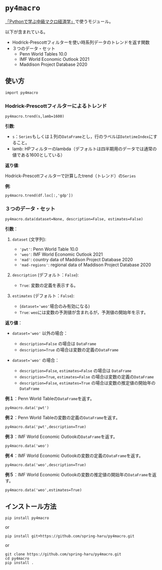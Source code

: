 # `py4macro`

[「Pythonで学ぶ中級マクロ経済学」](https://py4macro.github.io)で使うモジュール。

以下が含まれている。
* Hodrick-Prescottフィルターを使い時系列データのトレンドを返す関数
* ３つのデータ・セット
    * Penn World Tables 10.0
    * IMF World Economic Outlook 2021
    * Maddison Project Database 2020

## 使い方
```
import py4macro
```

### Hodrick-Prescottフィルターによるトレンド

```
py4macro.trend(s,lamb=1600)
```
**引数**:

* `s`：`Series`もしくは１列の`DataFrame`とし，行のラベルは`DatetimeIndex`にすること。
* lamb: HPフィルターのlambda（デフォルトは四半期用のデータでは通常の値である1600としている）

**返り値**:

Hodrick-Prescottフィルターで計算したtrend（トレンド）の`Series`


**例**:

`py4macro.trend(df.loc[:,'gdp'])`

### ３つのデータ・セット

```
py4macro.data(dataset=None, description=False, estimates=False)
```

**引数**：

1. `dataset` (文字列):
    * `'pwt'`:   Penn World Table 10.0
    * `'weo'`:   IMF World Economic Outlook 2021
    * `'mad'`:   country data of Maddison Project Database 2020
    * `'mad-regions'`:   regional data of Maddison Project Database 2020

1. `description` (デフォルト：`False`):
    * `True`: 変数の定義を表示する。

1. `estimates` (デフォルト：`False`):
    * (`dataset='weo'`場合のみ有効になる)
    * `True`: `weo`には変数の予測値が含まれるが，予測値の開始年を示す。


**返り値**：

* `dataset='weo'` 以外の場合：
    * `description=False` の場合は `DataFrame`
    * `description=True` の場合は変数の定義の`DataFrame`

* `dataset='weo'` の場合：
    * `description=False`, `estimates=False` の場合は `DataFrame`
    * `description=True`, `estimates=False` の場合は変数の定義の`DataFrame`
    * `description=False`, `estimates=True` の場合は変数の推定値の開始年の`DataFrame`


**例１**：Penn World Tableの`DataFrame`を返す。

`py4macro.data('pwt')`


**例２**：Penn World Tableの変数の定義の`DataFrame`を返す。

`py4macro.data('pwt',description=True)`


**例３**：IMF World Economic Outlookの`DataFrame`を返す。

`py4macro.data('weo')`

**例４**：IMF World Economic Outlookの変数の定義の`DataFrame`を返す。

`py4macro.data('weo',description=True)`


**例５**：IMF World Economic Outlookの変数の推定値の開始年の`DataFrame`を返す。

`py4macro.data('weo',estimates=True)`


## インストール方法
```
pip install py4macro
```
or
```
pip install git+https://github.com/spring-haru/py4macro.git
```
or
```
git clone https://github.com/spring-haru/py4macro.git
cd py4macro
pip install .
```
